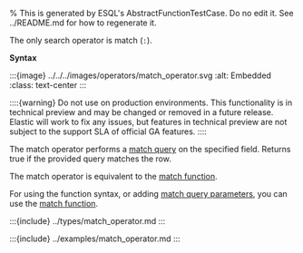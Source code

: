 % This is generated by ESQL's AbstractFunctionTestCase. Do no edit it. See ../README.md for how to regenerate it.

The only search operator is match (`:`).

**Syntax**

:::{image} ../../../images/operators/match_operator.svg
:alt: Embedded
:class: text-center
:::


::::{warning}
Do not use on production environments. This functionality is in technical preview and may be changed or removed in a future release. Elastic will work to fix any issues, but features in technical preview are not subject to the support SLA of official GA features.
::::


The match operator performs a [match query](/reference/query-languages/query-dsl-match-query.md) on the specified field. Returns true if the provided query matches the row.

The match operator is equivalent to the [match function](../../../esql-functions-operators.md#esql-match).

For using the function syntax, or adding [match query parameters](/reference/query-languages/query-dsl-match-query.md#match-field-params), you can use the [match function](../../../esql-functions-operators.md#esql-match).


:::{include} ../types/match_operator.md
:::

:::{include} ../examples/match_operator.md
:::
